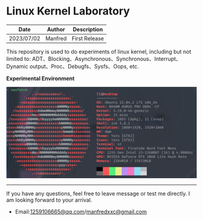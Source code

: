 # Linux Kernel Laboratory

| Date       | Author  | Description   |
| ---------- | ------- | ------------- |
| 2023/07/02 | Manfred | First Release |

This repository is used to do experiments of linux kernel, including but not limited to: ADT、Blocking、Asynchronous、Synchronous、Interrupt、Dynamic output、Proc、Debugfs、Sysfs、Oops, etc.

**Experimental Environment**

![image-20230702141738051](README.assets/image-20230702141738051.png)



---

If you have any questions, feel free to leave message or test me directly. I am looking forward to your arrival.

- Email:1259106665@qq.com/manfredxxc@gmail.com
